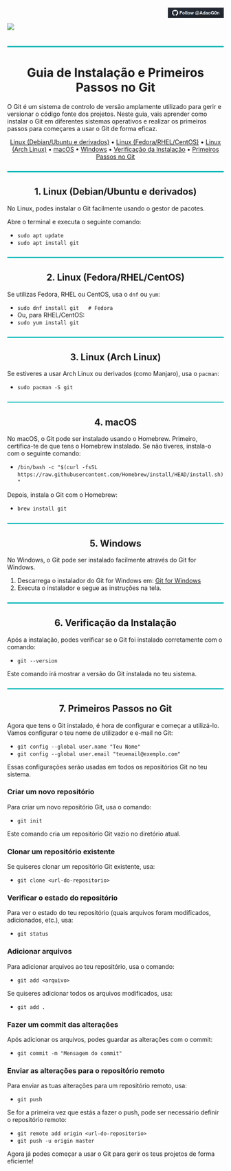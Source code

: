 <a href="https://github.com/AdaoG0n" style="pointer-events: none;"> <img src="https://github.com/AdaoG0n/AdaoG0n/blob/main/assests/Followbutton.png" width="130" align="right"/></a>

# <a href="#" style="pointer-events: none;"><img src="https://img.shields.io/github/last-commit/AdaoG0n/GIT_Tutorial?style=flat-square&color=%2312bab9" /> </a>

![](https://github.com/AdaoG0n/AdaoG0n/blob/main/assests/bar.png)
<div align="center"> 

  # Guia de Instalação e Primeiros Passos no Git
</div>

O Git é um sistema de controlo de versão amplamente utilizado para gerir e versionar o código fonte dos projetos. Neste guia, vais aprender como instalar o Git em diferentes sistemas operativos e realizar os primeiros passos para começares a usar o Git de forma eficaz.

<p align="center">
  <a href="#1-linux-debianubuntu-e-derivados">Linux (Debian/Ubuntu e derivados)</a>  •  
  <a href="#2-linux-fedorarhelcentos">Linux (Fedora/RHEL/CentOS)</a>  •  
  <a href="#3-linux-arch-linux">Linux (Arch Linux)</a>  •  
  <a href="#4-macos">macOS</a>  •  
  <a href="#5-windows">Windows</a>  •  
  <a href="#6-verificação-da-instalação">Verificação da Instalação</a>  •  
  <a href="#7-primeiros-passos-no-git">Primeiros Passos no Git</a>
</p>

![](https://github.com/AdaoG0n/AdaoG0n/blob/main/assests/bar.png)
<div align="center"> 

  ## 1. Linux (Debian/Ubuntu e derivados)
</div>
No Linux, podes instalar o Git facilmente usando o gestor de pacotes.

Abre o terminal e executa o seguinte comando:

- `sudo apt update`
- `sudo apt install git`

![](https://github.com/AdaoG0n/AdaoG0n/blob/main/assests/bar.png)
<div align="center"> 

  ## 2. Linux (Fedora/RHEL/CentOS)
</div>

Se utilizas Fedora, RHEL ou CentOS, usa o `dnf` ou `yum`:

- `sudo dnf install git   # Fedora`
- Ou, para RHEL/CentOS:
- `sudo yum install git`

![](https://github.com/AdaoG0n/AdaoG0n/blob/main/assests/bar.png)
<div align="center"> 

  ## 3. Linux (Arch Linux)
</div>

Se estiveres a usar Arch Linux ou derivados (como Manjaro), usa o `pacman`:

- `sudo pacman -S git`

![](https://github.com/AdaoG0n/AdaoG0n/blob/main/assests/bar.png)
<div align="center"> 

  ## 4. macOS
</div>

No macOS, o Git pode ser instalado usando o Homebrew. Primeiro, certifica-te de que tens o Homebrew instalado. Se não tiveres, instala-o com o seguinte comando:

- `/bin/bash -c "$(curl -fsSL https://raw.githubusercontent.com/Homebrew/install/HEAD/install.sh)"`

Depois, instala o Git com o Homebrew:

- `brew install git`

![](https://github.com/AdaoG0n/AdaoG0n/blob/main/assests/bar.png)
<div align="center"> 

  ## 5. Windows
</div>

No Windows, o Git pode ser instalado facilmente através do Git for Windows.

1. Descarrega o instalador do Git for Windows em: [Git for Windows](https://git-scm.com/download/win)
2. Executa o instalador e segue as instruções na tela.

![](https://github.com/AdaoG0n/AdaoG0n/blob/main/assests/bar.png)
<div align="center"> 

  ## 6. Verificação da Instalação
</div>

Após a instalação, podes verificar se o Git foi instalado corretamente com o comando:

- `git --version`

Este comando irá mostrar a versão do Git instalada no teu sistema.

![](https://github.com/AdaoG0n/AdaoG0n/blob/main/assests/bar.png)
<div align="center"> 

  ## 7. Primeiros Passos no Git
</div>

Agora que tens o Git instalado, é hora de configurar e começar a utilizá-lo. Vamos configurar o teu nome de utilizador e e-mail no Git:

- `git config --global user.name "Teu Nome"`
- `git config --global user.email "teuemail@exemplo.com"`

Essas configurações serão usadas em todos os repositórios Git no teu sistema.

### Criar um novo repositório

Para criar um novo repositório Git, usa o comando:

- `git init`

Este comando cria um repositório Git vazio no diretório atual.

### Clonar um repositório existente

Se quiseres clonar um repositório Git existente, usa:

- `git clone <url-do-repositorio>`

### Verificar o estado do repositório

Para ver o estado do teu repositório (quais arquivos foram modificados, adicionados, etc.), usa:

- `git status`

### Adicionar arquivos

Para adicionar arquivos ao teu repositório, usa o comando:

- `git add <arquivo>`

Se quiseres adicionar todos os arquivos modificados, usa:

- `git add .`

### Fazer um commit das alterações

Após adicionar os arquivos, podes guardar as alterações com o commit:

- `git commit -m "Mensagem do commit"`

### Enviar as alterações para o repositório remoto

Para enviar as tuas alterações para um repositório remoto, usa:

- `git push`

Se for a primeira vez que estás a fazer o push, pode ser necessário definir o repositório remoto:

- `git remote add origin <url-do-repositorio>`
- `git push -u origin master`

Agora já podes começar a usar o Git para gerir os teus projetos de forma eficiente!

